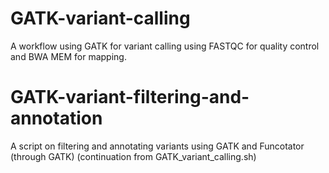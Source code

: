 # GATK-variant-calling
A workflow using GATK for variant calling using FASTQC for quality control and BWA MEM for mapping.
# GATK-variant-filtering-and-annotation
A script on filtering and annotating variants using GATK and Funcotator (through GATK) (continuation from GATK_variant_calling.sh)
